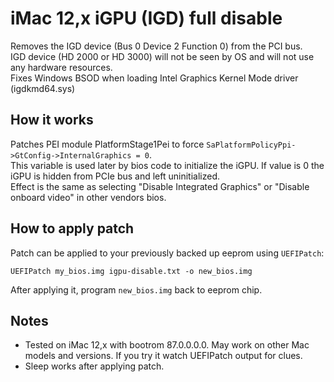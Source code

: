 # iMac 12,x iGPU (IGD) full disable

Removes the IGD device (Bus 0 Device 2 Function 0) from the PCI bus.  
IGD device (HD 2000 or HD 3000) will not be seen by OS and will not use any hardware resources.  
Fixes Windows BSOD when loading Intel Graphics Kernel Mode driver (igdkmd64.sys)

## How it works

Patches PEI module PlatformStage1Pei to force `SaPlatformPolicyPpi->GtConfig->InternalGraphics = 0`.  
This variable is used later by bios code to initialize the iGPU. If value is 0 the iGPU is hidden from PCIe bus and left uninitialized.  
Effect is the same as selecting "Disable Integrated Graphics" or "Disable onboard video" in other vendors bios.

## How to apply patch

Patch can be applied to your previously backed up eeprom using ``UEFIPatch``:

```
UEFIPatch my_bios.img igpu-disable.txt -o new_bios.img
```

After applying it, program ``new_bios.img`` back to eeprom chip.   

## Notes

- Tested on iMac 12,x with bootrom 87.0.0.0.0. May work on other Mac models and versions. If you try it watch UEFIPatch output for clues.
- Sleep works after applying patch.
